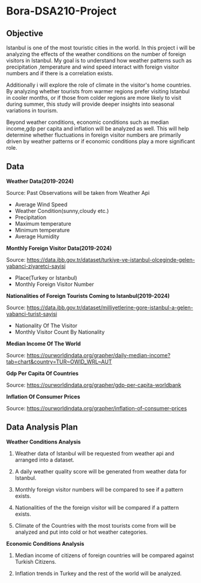 # Bora-DSA210-Project

## Objective

Istanbul is one of the most touristic cities in the world. In this project i will be analyzing the effects of the weather conditions on the number of foreign visitors in Istanbul. 
My goal is to understand how weather patterns such as precipitation ,temperature and wind speed interact with foreign visitor numbers and if there is a correlation exists.

Additionally i will explore the role of climate in the visitor's home countries. By analyzing whether tourists from warmer regions prefer visiting Istanbul in cooler months, or if those from colder regions are more likely to visit during summer, this study will provide deeper insights into seasonal variations in tourism.

Beyond weather conditions, economic conditions such as median income,gdp per capita and inflation will be analyzed as well. This will help determine whether fluctuations in foreign visitor numbers are primarily driven by weather patterns or if economic conditions play a more significant role.

## Data

**Weather Data(2019-2024)**

 Source: Past Observations will be taken from Weather Api
 
- Average Wind Speed
- Weather Condition(sunny,cloudy etc.) 
- Precipitation 
- Maximum temperature
- Minimum temperature
- Average Humidity

**Monthly Foreign Visitor Data(2019-2024)** 
 
 Source: https://data.ibb.gov.tr/dataset/turkiye-ve-istanbul-olceginde-gelen-yabanci-ziyaretci-sayisi

- Place(Turkey or Istanbul)
- Monthly Foreign Visitor Number


**Nationalities of Foreign Tourists Coming to Istanbul(2019-2024)**

Source: https://data.ibb.gov.tr/dataset/milliyetlerine-gore-istanbul-a-gelen-yabanci-turist-sayisi

- Nationality Of The Visitor
- Monthly Visitor Count By Nationality

**Median Income Of The World**

Source: https://ourworldindata.org/grapher/daily-median-income?tab=chart&country=TUR~OWID_WRL~AUT

**Gdp Per Capita Of Countries**

Source: https://ourworldindata.org/grapher/gdp-per-capita-worldbank

**Inflation Of Consumer Prices**

Source: https://ourworldindata.org/grapher/inflation-of-consumer-prices

## Data Analysis Plan

**Weather Conditions Analysis**

1.  Weather data of Istanbul will be requested from weather api and arranged into a dataset.
   
2.  A daily weather quality score will be generated from weather data for Istanbul.

3.  Monthly foreign visitor numbers will be compared to see if a pattern exists.

4.  Nationalities of the the foreign visitor will be compared if a pattern exists.

5.  Climate of the Countries with the most tourists come from will be analyzed and put into cold or hot weather categories.

**Economic Conditions Analysis**

1. Median income of citizens of foreign countries will be compared against Turkish Citizens.
   
2. Inflation trends in Turkey and the rest of the world will be analyzed.
 




